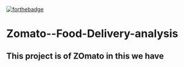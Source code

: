 [![forthebadge](https://forthebadge.com/images/badges/built-with-love.svg)](https://forthebadge.com)
# Zomato--Food-Delivery-analysis
## This project is of ZOmato in this we have 
